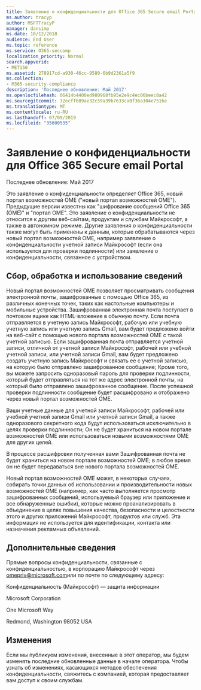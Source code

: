 ```yaml
---
title: Заявление о конфиденциальности для Office 365 Secure email Portal
ms.author: tracyp
author: MSFTTracyP
manager: dansimp
ms.date: 10/12/2018
audience: End User
ms.topic: reference
ms.service: O365-seccomp
localization_priority: Normal
search.appverid:
- MET150
ms.assetid: 278917cd-a930-46cc-9580-6b9d2361a5f9
ms.collection:
- M365-security-compliance
description: 'Последнее обновление: Май 2017'
ms.openlocfilehash: 06414b4400ed980968fb95e2e9c4ec06beec8a42
ms.sourcegitcommit: 32ecff689ae32c59a39b7633ca0f36a304e7516e
ms.translationtype: MT
ms.contentlocale: ru-RU
ms.lasthandoff: 07/09/2019
ms.locfileid: "35600535"
---
```

# <a name="privacy-statement-for-office-365-secure-email-portal"></a>Заявление о конфиденциальности для Office 365 Secure email Portal

Последнее обновление: Май 2017
  
Это заявление о конфиденциальности определяет Office 365, новый портал возможностей OME ("новый портал возможностей OME"). Предыдущие версии известны как "шифрование сообщений Office 365 (OME)" и "портал OME". Это заявление о конфиденциальности не относится к другим веб-сайтам, продуктам и службам Майкрософт, а также в автономном режиме. Другие заявления о конфиденциальности также могут быть применены к данным, которые обрабатываются через новый портал возможностей OME, например заявление о конфиденциальности учетной записи Майкрософт (если она используется для проверки подлинности) или заявление о конфиденциальности, связанное с устройством.
  
## <a name="collection-processing-and-use-of-your-information"></a>Сбор, обработка и использование сведений

Новый портал возможностей OME позволяет просматривать сообщения электронной почты, зашифрованные с помощью Office 365, из различных конечных точек, таких как настольные компьютеры и мобильные устройства. Зашифрованная электронная почта поступает в почтовом ящике как HTML-вложение в обычную почту. Если почта отправляется в учетную запись Майкрософт, рабочую или учебную учетную запись или учетную запись Gmail, вам будет предложено войти на веб-сайт с помощью нового портала возможностей OME с такой учетной записью. Если зашифрованная почта отправляется учетной записи, отличной от учетной записи Майкрософт, рабочей или учебной учетной записи, или учетной записи Gmail, вам будет предложено создать учетную запись Майкрософт и связать ее с учетной записью, на которую было отправлено зашифрованное сообщение; Кроме того, вы можете запросить одноразовый пароль для проверки подлинности, который будет отправляться на тот же адрес электронной почты, на который было отправлено зашифрованное сообщение. После успешной проверки подлинности сообщение будет расшифровано и отображено через новый портал возможностей OME.
  
Ваши учетные данные для учетной записи Майкрософт, рабочей или учебной учетной записи Gmail или учетной записи Gmail, а также одноразового секретного кода будут использоваться исключительно в целях проверки подлинности; Он не будет храниться на новом портале возможностей OME или использоваться новыми возможностями OME для других целей.
  
В процессе расшифровки полученная вами Зашифрованная почта не будет храниться на новом портале возможностей OME; в любое время он не будет передаваться вне нового портала возможностей OME.
  
Новый портал возможностей OME может, в некоторых случаях, собирать точки данных об использовании и производительности новых возможностей OME (например, как часто выполняется просмотр зашифрованных сообщений, используемый браузер или приложение и все обнаруженные ошибки), которые можно проанализировать в объединение в целях повышения качества, безопасности и целостности этого и других приложений Майкрософт, продуктов или служб. Эта информация не используется для идентификации, контакта или назначения рекламных объявлений.
  
## <a name="for-more-information"></a>Дополнительные сведения

Прямые вопросы конфиденциальности, связанные с конфиденциальностью, в корпорацию Майкрософт через [omepriv@microsoft.com](mailto:omepriv@microsoft.com)или по почте по следующему адресу:
  
Конфиденциальность (Майкрософт) — защита информации
  
Microsoft Corporation
  
One Microsoft Way
  
Redmond, Washington 98052 USA
  
## <a name="changes"></a>Изменения

Если мы публикуем изменения, внесенные в этот оператор, мы будем изменять последние обновленные данные в начале оператора. Чтобы узнать об изменениях, касающихся методов обеспечения конфиденциальности, свяжитесь с компанией, которая предоставляет вам доступ к своим службам.
  

